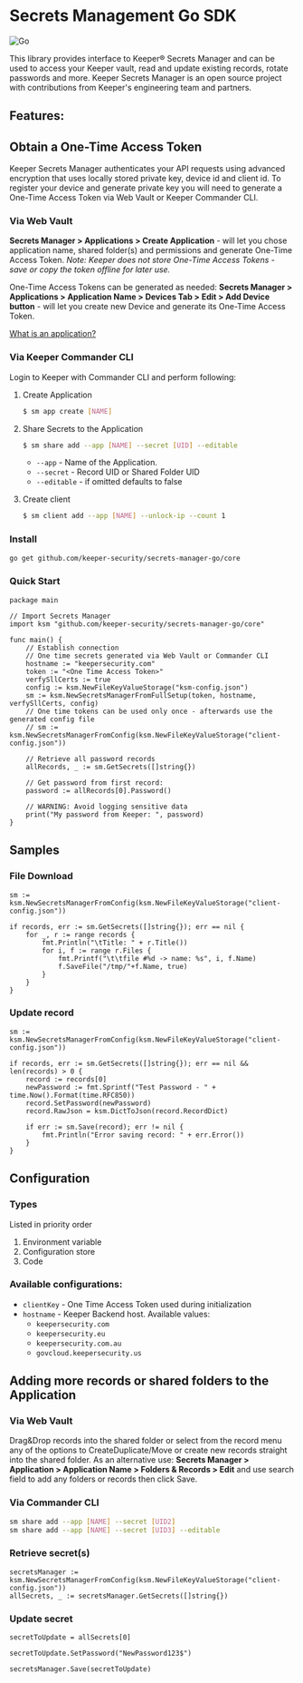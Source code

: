 # Secrets Management Go SDK

![Go](https://github.com/keeper-security/secrets-manager-go/actions/workflows/test.go.yml/badge.svg)

This library provides interface to Keeper® Secrets Manager and can be used to access your Keeper vault, read and update existing records, rotate passwords and more. Keeper Secrets Manager is an open source project with contributions from Keeper's engineering team and partners.

## Features:

## Obtain a One-Time Access Token
Keeper Secrets Manager authenticates your API requests using advanced encryption that uses locally stored private key, device id and client id.
To register your device and generate private key you will need to generate a One-Time Access Token via Web Vault or Keeper Commander CLI.

### Via Web Vault
**Secrets Manager > Applications > Create Application** - will let you chose application name, shared folder(s) and permissions and generate One-Time Access Token. _Note: Keeper does not store One-Time Access Tokens - save or copy the token offline for later use._

One-Time Access Tokens can be generated as needed: **Secrets Manager > Applications > Application Name > Devices Tab > Edit > Add Device button** - will let you create new Device and generate its One-Time Access Token.

[What is an application?](https://docs.keeper.io/secrets-manager/secrets-manager/overview/terminology)

### Via Keeper Commander CLI
Login to Keeper with Commander CLI and perform following:
1. Create Application
    ```bash
   $ sm app create [NAME]
    ```

2. Share Secrets to the Application
    ```bash
   $ sm share add --app [NAME] --secret [UID] --editable
    ```
    - `--app` - Name of the Application.
    - `--secret` - Record UID or Shared Folder UID
    - `--editable` - if omitted defaults to false

3. Create client
    ```bash
   $ sm client add --app [NAME] --unlock-ip --count 1
    ```

### Install
```bash
go get github.com/keeper-security/secrets-manager-go/core
```

### Quick Start

```golang
package main

// Import Secrets Manager
import ksm "github.com/keeper-security/secrets-manager-go/core"

func main() {
	// Establish connection
	// One time secrets generated via Web Vault or Commander CLI
	hostname := "keepersecurity.com"
	token := "<One Time Access Token>"
	verfySllCerts := true
	config := ksm.NewFileKeyValueStorage("ksm-config.json")
	sm := ksm.NewSecretsManagerFromFullSetup(token, hostname, verfySllCerts, config)
	// One time tokens can be used only once - afterwards use the generated config file
	// sm := ksm.NewSecretsManagerFromConfig(ksm.NewFileKeyValueStorage("client-config.json"))

	// Retrieve all password records
	allRecords, _ := sm.GetSecrets([]string{})

	// Get password from first record:
	password := allRecords[0].Password()

	// WARNING: Avoid logging sensitive data
	print("My password from Keeper: ", password)
}
```

## Samples
### File Download
```golang
sm := ksm.NewSecretsManagerFromConfig(ksm.NewFileKeyValueStorage("client-config.json"))

if records, err := sm.GetSecrets([]string{}); err == nil {
	for _, r := range records {
		fmt.Println("\tTitle: " + r.Title())
		for i, f := range r.Files {
			fmt.Printf("\t\tfile #%d -> name: %s", i, f.Name)
			f.SaveFile("/tmp/"+f.Name, true)
		}
	}
}
```

### Update record
```golang
sm := ksm.NewSecretsManagerFromConfig(ksm.NewFileKeyValueStorage("client-config.json"))

if records, err := sm.GetSecrets([]string{}); err == nil && len(records) > 0 {
	record := records[0]
	newPassword := fmt.Sprintf("Test Password - " + time.Now().Format(time.RFC850))
	record.SetPassword(newPassword)
	record.RawJson = ksm.DictToJson(record.RecordDict)

	if err := sm.Save(record); err != nil {
		fmt.Println("Error saving record: " + err.Error())
	}
}
```

## Configuration

### Types

Listed in priority order
1. Environment variable
1. Configuration store
1. Code

### Available configurations:

- `clientKey` - One Time Access Token used during initialization
- `hostname` - Keeper Backend host. Available values:
    - `keepersecurity.com`
    - `keepersecurity.eu`
    - `keepersecurity.com.au`
    - `govcloud.keepersecurity.us`

## Adding more records or shared folders to the Application

### Via Web Vault
Drag&Drop records into the shared folder or select from the record menu any of the options to CreateDuplicate/Move or create new records straight into the shared folder. As an alternative use: **Secrets Manager > Application > Application Name > Folders & Records > Edit** and use search field to add any folders or records then click Save.

### Via Commander CLI
```bash
sm share add --app [NAME] --secret [UID2]
sm share add --app [NAME] --secret [UID3] --editable
```

### Retrieve secret(s)
```golang
secretsManager := ksm.NewSecretsManagerFromConfig(ksm.NewFileKeyValueStorage("client-config.json"))
allSecrets, _ := secretsManager.GetSecrets([]string{})
```

### Update secret
```golang
secretToUpdate = allSecrets[0]

secretToUpdate.SetPassword("NewPassword123$")

secretsManager.Save(secretToUpdate)
```
